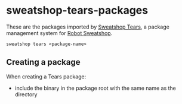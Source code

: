 # sweatshop-tears-packages

These are the packages imported by [Sweatshop Tears](https://github.com/JScott/sweatshop-tears-cli), a package management system for [Robot Sweatshop](https://github.com/JScott/robot_sweatshop).

`sweatshop tears <package-name>`

## Creating a package

When creating a Tears package:

- include the binary in the package root with the same name as the directory
